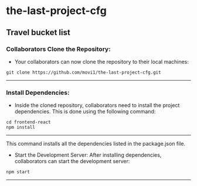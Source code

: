 # the-last-project-cfg
## Travel bucket list

### Collaborators Clone the Repository:

 * Your collaborators can now clone the repository to their local machines:
```
git clone https://github.com/movi1/the-last-project-cfg.git
```
---

### Install Dependencies:

* Inside the cloned repository, collaborators need to install the project dependencies. This is done using the following command:

```
cd frontend-react
npm install
```

---
This command installs all the dependencies listed in the package.json file.

* Start the Development Server:
After installing dependencies, collaborators can start the development server:
```
npm start
```
---
